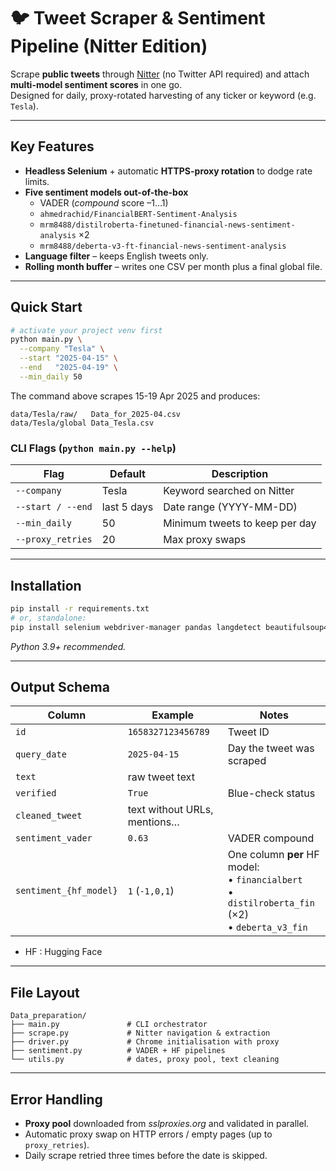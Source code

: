 # 🐦 Tweet Scraper & Sentiment Pipeline (Nitter Edition)

Scrape **public tweets** through [Nitter](https://github.com/zedeus/nitter) (no Twitter API required) and attach **multi-model sentiment scores** in one go.  
Designed for daily, proxy-rotated harvesting of any ticker or keyword (e.g. `Tesla`).

---

## Key Features
* **Headless Selenium** + automatic **HTTPS-proxy rotation** to dodge rate limits.  
* **Five sentiment models out-of-the-box**  
  * VADER (*compound* score –1…1)  
  * `ahmedrachid/FinancialBERT-Sentiment-Analysis`  
  * `mrm8488/distilroberta-finetuned-financial-news-sentiment-analysis` ×2  
  * `mrm8488/deberta-v3-ft-financial-news-sentiment-analysis`  
* **Language filter** – keeps English tweets only.  
* **Rolling month buffer** – writes one CSV per month plus a final global file.

---

## Quick Start

```bash
# activate your project venv first
python main.py \
  --company "Tesla" \
  --start "2025-04-15" \
  --end   "2025-04-19" \
  --min_daily 50
```

The command above scrapes 15-19 Apr 2025 and produces:

```
data/Tesla/raw/   Data_for_2025-04.csv
data/Tesla/global Data_Tesla.csv
```

### CLI Flags (`python main.py --help`)
| Flag               | Default      | Description                          |
|--------------------|--------------|--------------------------------------|
| `--company`        | Tesla        | Keyword searched on Nitter           |
| `--start / --end`  | last 5 days  | Date range (YYYY-MM-DD)              |
| `--min_daily`      | 50          | Minimum tweets to keep per day       |
| `--proxy_retries`  | 20           | Max proxy swaps              |

---

## Installation

```bash
pip install -r requirements.txt
# or, standalone:
pip install selenium webdriver-manager pandas langdetect beautifulsoup4 requests vaderSentiment transformers
```
*Python 3.9+ recommended.*

---

## Output Schema

| Column               | Example                         | Notes                              |
|----------------------|---------------------------------|------------------------------------|
| `id`                 | `1658327123456789`              | Tweet ID                           |
| `query_date`         | `2025-04-15`                    | Day the tweet was scraped          |
| `text`               | raw tweet text                  |                                    |
| `verified`           | `True`                          | Blue-check status                  |
| `cleaned_tweet`      | text without URLs, mentions…    |                                    |
| `sentiment_vader`    | `0.63`                          | VADER compound                     |
| `sentiment_{hf_model}`  | `1` (`-1,0,1`)                  | One column **per** HF model:<br>  • `financialbert`<br>  • `distilroberta_fin` (×2)<br>  • `deberta_v3_fin`|

* HF : Hugging Face

---

## File Layout

```
Data_preparation/
├── main.py               # CLI orchestrator
├── scrape.py             # Nitter navigation & extraction
├── driver.py             # Chrome initialisation with proxy
├── sentiment.py          # VADER + HF pipelines
└── utils.py              # dates, proxy pool, text cleaning
```

---

## Error Handling

* **Proxy pool** downloaded from *sslproxies.org* and validated in parallel.  
* Automatic proxy swap on HTTP errors / empty pages (up to `proxy_retries`).  
* Daily scrape retried three times before the date is skipped.
